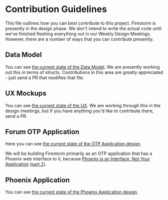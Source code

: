 # Contribution Guidelines

This file outlines how you can best contribute to this project. Firestorm is
presently in the design phase. We don't intend to write the actual code until
we've finished fleshing everything out in our Weekly Design Meetings. However,
there are a number of ways that you can contribute presently.

## Data Model

You can see [the current state of the Data Model](./design/DATA_MODEL.md). We
are presently working out this in terms of structs. Contributions in this area
are greatly appreciated - just send a PR that modifies that file.

## UX Mockups

You can see [the current state of the UX](./design/UX.md). We are working
through this in the design meetings, but if you have anything you'd like to
contribute there, send a PR.

## Forum OTP Application

Here you can see [the current state of the OTP Application
design](./design/OTP.md).

We will be building Firestorm primarily as an OTP application that has a Phoenix
web interface to it, because [Phoenix is an Interface, Not Your
Application](https://www.dailydrip.com/topics/elixir/drips/phoenix-is-not-your-application)
([part 2](https://www.dailydrip.com/topics/elixir/drips/phoenix-is-an-interface-not-your-application-part-2)).

## Phoenix Application

You can see [the current state of the Phoenix Application
design](./design/PHOENIX.md).
